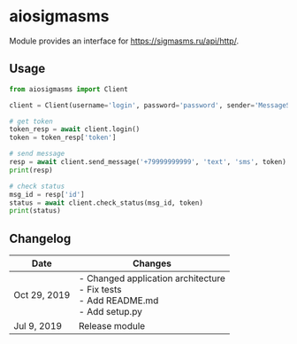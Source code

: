 # aiosigmasms

Module provides an interface for https://sigmasms.ru/api/http/.

## Usage

```python
from aiosigmasms import Client

client = Client(username='login', password='password', sender='MessageSender')

# get token
token_resp = await client.login()
token = token_resp['token']

# send message
resp = await client.send_message('+79999999999', 'text', 'sms', token)
print(resp)

# check status
msg_id = resp['id']
status = await client.check_status(msg_id, token)
print(status)

```

## Changelog

| Date         | Changes |
| ------------ | ------- |
| Oct 29, 2019 | - Changed application architecture<br>- Fix tests<br>- Add README.md<br>- Add setup.py |
| Jul 9, 2019  | Release module |
